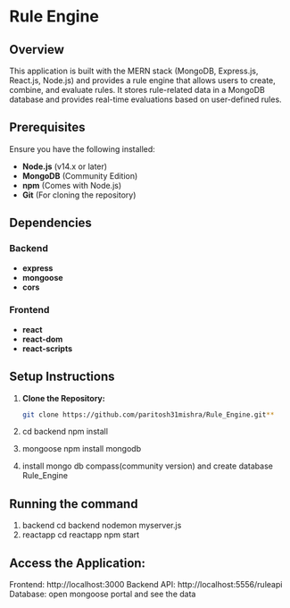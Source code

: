 # Rule Engine

## Overview

This application is built with the MERN stack (MongoDB, Express.js, React.js, Node.js) and provides a rule engine that allows users to create, combine, and evaluate rules. It stores rule-related data in a MongoDB database and provides real-time evaluations based on user-defined rules.

## Prerequisites

Ensure you have the following installed:

- **Node.js** (v14.x or later)
- **MongoDB** (Community Edition)
- **npm** (Comes with Node.js)
- **Git** (For cloning the repository)

## Dependencies

### Backend

- **express**
- **mongoose**
- **cors**

### Frontend

- **react**
- **react-dom**
- **react-scripts**

## Setup Instructions

1. **Clone the Repository:**

   ```bash or Vscode terminal
   git clone https://github.com/paritosh31mishra/Rule_Engine.git**
2.  cd backend
    npm install
3.  mongoose
   npm install mongodb
4.  install mongo db compass(community version) and create database Rule_Engine

## Running the command
1. backend
   cd backend
   nodemon myserver.js
3. reactapp
   cd reactapp
   npm start

## Access the Application:

Frontend: http://localhost:3000
Backend API: http://localhost:5556/ruleapi
Database:  open mongoose portal and see the data

   





